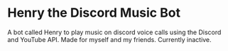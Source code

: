 # Henry the Discord Music Bot
A bot called Henry to play music on discord voice calls using the Discord and YouTube API.
Made for myself and my friends.
Currently inactive.
